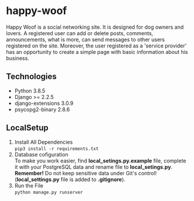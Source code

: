# happy-woof
Happy Woof is a social networking site. It is designed for dog owners and lovers. A registered user can add or delete posts, comments, announcements, what is more, can send messages to other users registered on the site. Moreover, the user registered as a 'service provider' has an opportunity to create a simple page with basic information about his business.

## Technologies
* Python 3.8.5
* Django >= 2.2.5
* django-extensions 3.0.9
* psycopg2-binary 2.8.6

## LocalSetup
1) Install All Dependencies  
`pip3 install -r requirements.txt`
2) Database cofiguration  
To make you work easier, find **local_setings.py.example** file, complete it 
with your PostgreSQL data and rename file to **local_setings.py**.  
**Remember!** Do not keep sensitive data under Git's control! (**local_settings.py** file is added to **.gitignore**).   
3) Run the File  
`python manage.py runserver`
